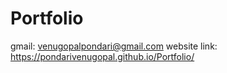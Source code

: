 # Portfolio

gmail: venugopalpondari@gmail.com
website link: https://pondarivenugopal.github.io/Portfolio/
